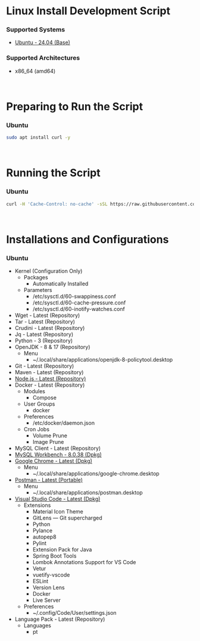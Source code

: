 # Linux Install Development Script

### Supported Systems
- [Ubuntu - 24.04 (Base)](https://ubuntu.com/download)

### Supported Architectures
- x86_64 (amd64)

<br/>

# Preparing to Run the Script

### Ubuntu
```bash
sudo apt install curl -y
```

<br/>

# Running the Script

### Ubuntu
```bash
curl -H 'Cache-Control: no-cache' -sSL https://raw.githubusercontent.com/daniloancilotto/linux-install-development-script/master/ubuntu.sh | bash
```

<br/>

# Installations and Configurations

### Ubuntu
- Kernel (Configuration Only)
  - Packages
    - Automatically Installed
  - Parameters
    - /etc/sysctl.d/60-swappiness.conf
    - /etc/sysctl.d/60-cache-pressure.conf
    - /etc/sysctl.d/60-inotify-watches.conf
- Wget - Latest (Repository)
- Tar - Latest (Repository)
- Crudini - Latest (Repository)
- Jq - Latest (Repository)
- Python - 3 (Repository)
- OpenJDK - 8 & 17 (Repository)
  - Menu
    - ~/.local/share/applications/openjdk-8-policytool.desktop
- Git - Latest (Repository)
- Maven - Latest (Repository)
- [Node.js - Latest (Repository)](https://github.com/nodesource/distributions)
- Docker - Latest (Repository)
  - Modules
    - Compose
  - User Groups
    - docker
  - Preferences
    - /etc/docker/daemon.json
  - Cron Jobs
    - Volume Prune
    - Image Prune
- MySQL Client - Latest (Repository)
- [MySQL Workbench - 8.0.38 (Dpkg)](https://dev.mysql.com/downloads/workbench/)
- [Google Chrome - Latest (Dpkg)](https://www.google.com/chrome/)
  - Menu
    - ~/.local/share/applications/google-chrome.desktop
- [Postman - Latest (Portable)](https://www.postman.com/downloads/)
  - Menu
    - ~/.local/share/applications/postman.desktop
- [Visual Studio Code - Latest (Dpkg)](https://code.visualstudio.com/updates)
  - Extensions
    - Material Icon Theme
    - GitLens — Git supercharged
    - Python
    - Pylance
    - autopep8
    - Pylint
    - Extension Pack for Java
    - Spring Boot Tools
    - Lombok Annotations Support for VS Code
    - Vetur
    - vuetify-vscode
    - ESLint
    - Version Lens
    - Docker
    - Live Server
  - Preferences
    - ~/.config/Code/User/settings.json
- Language Pack - Latest (Repository)
  - Languages
    - pt